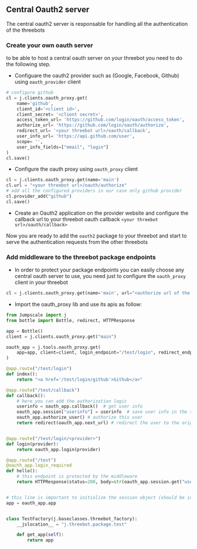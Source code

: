 ## Central Oauth2 server

The central oauth2 server is responsable for handling all the authentication of the threebots 

### Create your own oauth server
to be able to host a central oauth server on your threebot you need to do the following step.
- Configuare the oauth2 provider such as (Google, Facebook, Github) using ```oauth_provider``` client 
```python
# configure github 
cl = j.clients.oauth_proxy.get(
    name='github',
    client_id='<client id>', 
    client_secret= '<client secret>', 
    access_token_url= 'https://github.com/login/oauth/access_token', 
    authorize_url= 'https://github.com/login/oauth/authorize', 
    redirect_url= '<your threebot url>/oauth/callback', 
    user_info_url= 'https://api.github.com/user',
    scope= '',
    user_info_fields=["email", "login"]
)
cl.save()
```

- Configure the oauth proxy using ```oauth_proxy``` client
```python
cl = j.clients.oauth_proxy.get(name='main')
cl.url = "<your threebot url>/oauth/authorize"
# add all the configured providers in our case only github provider
cl.provider_add("github")
cl.save()
```

- Create an Oauth2 application on the provider website and configure the callback url to your threebot oauth callback ```<your threebot url>/oauth/callback>```

Now you are ready to add the ```oauth2``` package to your threebot and start to serve the authentication requests from the other threebots

### Add middleware to the threebot package endpoints
- In order to protect your package endpoints you can easily choose any central oauth server to use, you need just to configure the ```oauth_proxy``` client in your threebot
```python
cl = j.clients.oauth_proxy.get(name='main', url="<authorize url of the central oauth server>", providers=["github"])
```
- Import the oauth_proxy lib and use its apis as follow:
```python
from Jumpscale import j
from bottle import Bottle, redirect, HTTPResponse

app = Bottle()
client = j.clients.oauth_proxy.get("main")

oauth_app = j.tools.oauth_proxy.get(
    app=app, client=client, login_endpoint="/test/login", redirect_endpoint="/test/callback"
)

@app.route("/test/login")
def index():
    return "<a href='/test/login/github'>Github</a>"

@app.route("/test/callback")
def callback():
    # here you can add the authorization logic
    userinfo = oauth_app.callback()  # get user info
    oauth_app.session["userinfo"] = userinfo  # save user info in the session
    oauth_app.authorize_user() # authorize this user
    return redirect(oauth_app.next_url) # redirect the user to the original url


@app.route("/test/login/<provider>")
def login(provider):
    return oauth_app.login(provider)

@app.route("/test")
@oauth_app.login_required
def hello():
    # this endpoint is protected by the middleware
    return HTTPResponse(status=200, body=str(oauth_app.session.get("userinfo")))


# this line is important to initialize the session object (should be in the end of the file after all router methods)
app = oauth_app.app


class TestFactory(j.baseclasses.threebot_factory):
    __jslocation__ = "j.threebot.package.test"

    def get_app(self):
        return app
```
